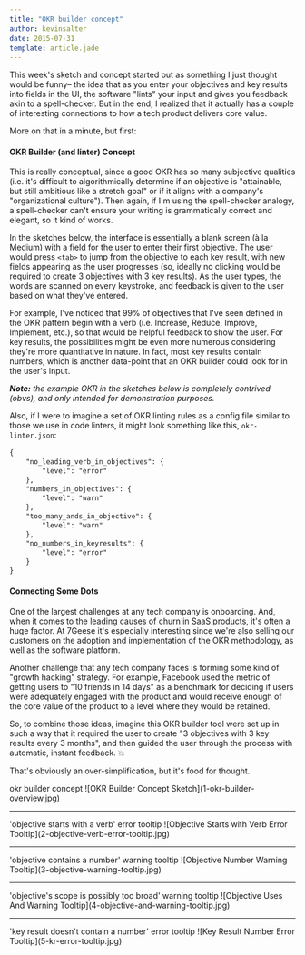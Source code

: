 ```yaml
---
title: "OKR builder concept"
author: kevinsalter
date: 2015-07-31
template: article.jade
---
```


This week's sketch and concept started out as something I just thought would be funny– the idea that as you enter your objectives and key results into fields in the UI, the software "lints" your input and gives you feedback akin to a spell-checker.  But in the end, I realized that it actually has a couple of interesting connections to how a tech product delivers core value.

<span class="more"></span>

More on that in a minute, but first:

#### OKR Builder (and linter) Concept

This is really conceptual, since a good OKR has so many subjective qualities (i.e. it's difficult to algorithmically determine if an objective is "attainable, but still ambitious like a stretch goal" or if it aligns with a company's "organizational culture").  Then again, if I'm using the spell-checker analogy, a spell-checker can't ensure your writing is grammatically correct and elegant, so it kind of works.

In the sketches below, the interface is essentially a blank screen (à la Medium) with a field for the user to enter their first objective.  The user would press `<tab>` to jump from the objective to each key result, with new fields appearing as the user progresses (so, ideally no clicking would be required to create 3 objectives with 3 key results).  As the user types, the words are scanned on every keystroke, and feedback is given to the user based on what they've entered.

For example, I've noticed that 99% of objectives that I've seen defined in the OKR pattern begin with a verb (i.e. Increase, Reduce, Improve, Implement, etc.), so that would be helpful feedback to show the user.  For key results, the possibilities might be even more numerous considering they're more quantitative in nature.  In fact, most key results contain numbers, which is another data-point that an OKR builder could look for in the user's input.

_**Note:** the example OKR in the sketches below is completely contrived (obvs), and only intended for demonstration purposes._

Also, if I were to imagine a set of OKR linting rules as a config file similar to those we use in code linters, it might look something like this, `okr-linter.json`:

```
{
    "no_leading_verb_in_objectives": {
        "level": "error"
    },
    "numbers_in_objectives": {
        "level": "warn"
    },
    "too_many_ands_in_objective": {
        "level": "warn"
    },
    "no_numbers_in_keyresults": {
        "level": "error"
    }
}
```

#### Connecting Some Dots

One of the largest challenges at any tech company is onboarding.  And, when it comes to the [leading causes of churn in SaaS products](http://blog.preact.com/saas-churn-causes-and-prevention), it's often a huge factor.  At 7Geese it's especially interesting since we're also selling our customers on the adoption and implementation of the OKR methodology, as well as the software platform.

Another challenge that any tech company faces is forming some kind of "growth hacking" strategy.  For example, Facebook used the metric of getting users to "10 friends in 14 days" as a benchmark for deciding if users were adequately engaged with the product and would receive enough of the core value of the product to a level where they would be retained.

So, to combine those ideas, imagine this OKR builder tool were set up in such a way that it required the user to create "3 objectives with 3 key results every 3 months", and then guided the user through the process with automatic, instant feedback. 💥

That's obviously an over-simplification, but it's food for thought.

<p class="article-end"></p>

<span class="annotation">
    okr builder concept
</span>
![OKR Builder Concept Sketch](1-okr-builder-overview.jpg)
<hr>
<span class="annotation">
    'objective starts with a verb' error tooltip
</span>
![Objective Starts with Verb Error Tooltip](2-objective-verb-error-tooltip.jpg)
<hr>
<span class="annotation">
    'objective contains a number' warning tooltip
</span>
![Objective Number Warning Tooltip](3-objective-warning-tooltip.jpg)
<hr>
<span class="annotation">
    'objective's scope is possibly too broad' warning tooltip
</span>
![Objective Uses And Warning Tooltip](4-objective-and-warning-tooltip.jpg)
<hr>
<span class="annotation">
    'key result doesn't contain a number' error tooltip
</span>
![Key Result Number Error Tooltip](5-kr-error-tooltip.jpg)
